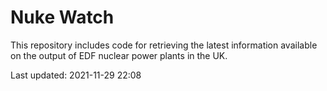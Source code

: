 # Nuke Watch

This repository includes code for retrieving the latest information available on the output of EDF nuclear power plants in the UK.

Last updated: 2021-11-29 22:08